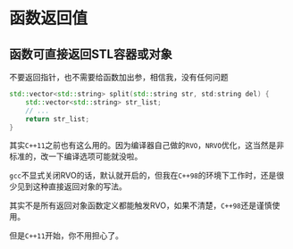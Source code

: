 # 函数返回值

## 函数可直接返回STL容器或对象

不要返回指针，也不需要给函数加出参，相信我，没有任何问题

```c++
std::vector<std::string> split(std::string str, std:string del) {
    std::vector<std::string> str_list;
    // ...
    return str_list;
}
```

其实`C++11`之前也有这么用的。因为编译器自己做的`RVO`，`NRVO`优化，这当然是非标准的，改一下编译选项可能就没啦。

`gcc`不显式关闭RVO的话，默认就开启的，但我在`C++98`的环境下工作时，还是很少见到这种直接返回对象的写法。

其实不是所有返回对象函数定义都能触发RVO，如果不清楚，`C++98`还是谨慎使用。

但是`C++11`开始，你不用担心了。
